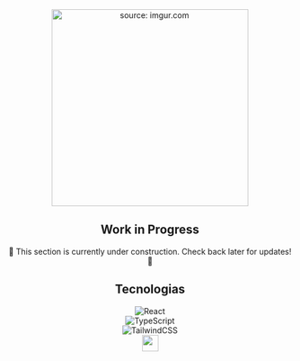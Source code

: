 <div align="center">
    <a href="https://imgur.com/Methexx"><img height="350" src="https://i.imgur.com/Methexx.png" title="source: imgur.com" /></a>

## Work in Progress

🚧 This section is currently under construction. Check back later for updates! 🚧

## Tecnologias
![React](https://img.shields.io/badge/react-%2320232a.svg?style=for-the-badge&logo=react&logoColor=%2361DAFB) <br />
![TypeScript](https://img.shields.io/badge/typescript-%23007ACC.svg?style=for-the-badge&logo=typescript&logoColor=white) <br />
![TailwindCSS](https://img.shields.io/badge/tailwindcss-%2338B2AC.svg?style=for-the-badge&logo=tailwind-css&logoColor=white) <br />
<a href="https://imgur.com/PVv8LcW"><img height="29" src="https://i.imgur.com/PVv8LcW.png" /></a>
</div>